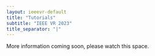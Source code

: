 ```yaml
---
layout: ieeevr-default
title: "Tutorials"
subtitle: "IEEE VR 2023"
title_separator: "|"
---
```




<div>
    <p>
        More information coming soon, please watch this space.
    </p>
</div>
<!-- 
<div>
    <h1 id="cfp-tutorials"> Call for Tutorials</h1>
    <p>
        <strong style="color: black">IEEE VR 2023: the 29th IEEE Conference on Virtual Reality and 3D User Interfaces</strong><br /> March 12<sup>th</sup>-March 16<sup>th</sup>, 2022
        <br />
        <a href="http://ieeevr.org/2022/">http://ieeevr.org/2022/</a>
    </p>

    <h2 id="important-dates"> Important Dates </h2>
    <ul>
        <li><b>January 10, 2022:</b> Tutorial submissions due</li>
        <li><b>January 17, 2022:</b> Acceptance notification</li>
        <li><b>January 31, 2022:</b> Advance program descriptions for IEEE VR 2023 website due</li>
    </ul>
    
    <h2 id="overview">Overview</h2>
    <p>
        Tutorials are an excellent opportunity to offer education in topics in our field for both 
        novice and experienced researchers. We invite members of our community to submit proposals 
        for 90 minute or half-day tutorials. We anticipate that both tutorials and workshops will 
        be presented during the virtual conference.  
    </p>
    <p>
        Proposed tutorials may be introductory or advanced and should address topics of interest to 
        the extended reality communities (virtual, mixed, or augmented reality), as well as the 3D 
        user interface community. <strong>Proposals will be evaluated on their relevance to the conference 
        topics, their suitability for presentation in a virtual tutorial format, and the qualifications 
        of the instructors.</strong> We will strive for a balance of topics in the tutorial program and also 
        consider the potential for interest and attendance. Upon review of submitted proposals, 
        suggestions may be provided by the Tutorials chairs to submitters on how to improve their 
        submission. Suggested topics include but are not limited to:
    </p>
    
    <ul>
        <li>3D interaction</li>
        <li>Input devices</li>
        <li>Haptics, audio, and other non-visual interfaces</li>
        <li>Systems, toolkits, software frameworks, and game engines for VR/AR/MR</li>
        <li>Introduction to virtual, augmented, or mixed reality</li>
        <li>Computer graphics techniques for VR/AR/MR</li>
        <li>Advanced display technology</li>
        <li>Immersive projection technology</li>
        <li>Multi-user and distributed VR/AR/MR</li>
        <li>Serious games</li>
        <li>Tracking and sensing</li>
        <li>Modeling and simulation</li>
        <li>User studies and evaluation</li>
        <li>Immersion, presence, perception, and cognition</li>
        <li>Navigation and cybersickness</li>
        <li>Applications of VR/AR/MR</li>
        <li>Teleoperation and telepresence</li>
        <li>AI and VR/AR/MR</li>
        <li>Sanitation and hygiene for VR/AR/MR</li>
        <li>Online studies and remote data collection</li>
    </ul>
    
    <h2 id="submission-guidelines">Submission Guidelines</h2>
    
    <p>
        Proposals are welcome on topics that have been previously addressed; in addition, 
        new topics, approaches, or insights are especially appreciated. Submissions should 
        include a statement indicating how the proposal differs from recent tutorial 
        presentations that may have approached a similar topic, or why it is important to 
        offer it again. Topics taken from the list of suggested topics appropriate for paper 
        submissions to the main conference are also welcome. Proposals for tutorials should 
        be submitted electronically (PDF) and should include:
    </p>
    
    <ul>
        <li>Title</li>
        <li>Expected duration (90 minute or half-day)</li>
        <li>A brief description of the topics to be addressed, including time allotted to each (roughly 500 words)</li>
        <li>The technical level and intended audience</li>
        <li>The expected value to that audience</li>
        <li>If the tutorial has been delivered before, include a description of where and when, and explain why it 
        should be held again. This is required regardless of whether the proposers organized the previous tutorials 
        themselves or the previous tutorials were taught by someone else.</li>
        <li>The names, contact information and a short biography (roughly 200 words each) for the proposed instructors.</li>
    </ul>
    
    <p>
    Tutorial submissions must be submitted via email to the Tutorials Chairs at tutorials2022 [at] ieeevr.org.
    </p>
    <p>
    For each 90 minute accepted tutorial, we will be able to provide a free one-day registration for the day of the 
    tutorial, and two one-day registrations for the day of the tutorial for each half-day accepted tutorial.
    </p>    
    
    <h2 id="contact">Contacts</h2>
    <p>
        For more information, to inquire about a particular tutorial topic, or to submit a proposal, please contact the Tutorials Chairs:
        <ul>
            <li>Beatriz Sousa Santos, <i>University of Aveiro, Portugal</i></li>
            <li>Evan Suma Rosenberg, <i>University of Minnesota, USA</i></li>
            <li>Heide Lukosch, <i>HIT Lab NZ, University of Canterbury, New Zealand</i></li>
        </ul>
        tutorials2022 [at] ieeevr.org
    </p>

</div> -->

